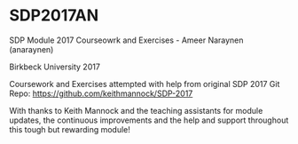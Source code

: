# SDP2017AN

SDP Module 2017 Courseowrk and Exercises - Ameer Naraynen (anaraynen)

Birkbeck University 2017

Coursework and Exercises attempted with help from original SDP 2017 Git Repo: https://github.com/keithmannock/SDP-2017

With thanks to Keith Mannock and the teaching assistants for module updates, the continuous improvements and the help and support throughout this tough but rewarding module!
